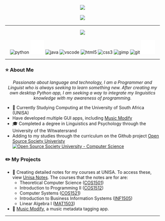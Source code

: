 <p align="center"><img src="https://capsule-render.vercel.app/api?type=waving&text=Hi%20there,%20I’m%20Kyzan👋&color=gradient&fontSize=50&height=100"/></p>

<p align="center">
  <img src="https://readme-typing-svg.demolab.com/?lines=Computer+Science+Student;Linguist&font=Fira%20Code&center=true&width=380&height=50"/>
</p>

___

<p align="center">
    <a href="https://www.linkedin.com/in/kyzan-hartwig-6b0795251/"><img src="https://img.shields.io/badge/LinkedIn-0077B5?style=for-the-badge&logo=linkedin&logoColor=white"/></a>
</p>

<p align="center">
    <img src="https://cdn.jsdelivr.net/gh/devicons/devicon/icons/python/python-original.svg" width="45" height="45" alt="python" />
    <img src="./icons/latex-inverted.svg" width="45" height="45" alt="LaTeX"/>
    <img src="https://cdn.jsdelivr.net/gh/devicons/devicon/icons/java/java-original.svg" width="45" height="45" alt="java" />
    <img src="https://cdn.jsdelivr.net/gh/devicons/devicon/icons/vscode/vscode-original.svg" width="45" height="45" alt="vscode" />
    <img src="https://cdn.jsdelivr.net/gh/devicons/devicon/icons/html5/html5-original.svg" width="45" height="45" alt="html5" />
    <img src="https://cdn.jsdelivr.net/gh/devicons/devicon/icons/css3/css3-original.svg" width="45" height="45" alt="css3" />
    <img src="https://cdn.jsdelivr.net/gh/devicons/devicon/icons/gimp/gimp-original.svg" width="45" height="45" alt="gimp"/>
    <img src="https://cdn.jsdelivr.net/gh/devicons/devicon/icons/git/git-original.svg" width="45" height="45" alt="git" />
    <img src="./icons/github-inverted.svg" width="45" height="45" alt="Github"/>
</p>

___

### ⭐ About Me
<p align="center"><i>Passionate about language and technology, I am a Programmer and Linguist who is always seeking to learn something new. After creating my own desktop Python app, I am seeking a way to integrate my linguistics knowledge with my awareness of programming.</i></p>

- 🏫 Currently Studying Computing at the University of South Africa (UNISA)
- Have developed multiple GUI apps, including [Music Modify](https://github.com/Kayzels/Music-Modify)
- 🎓 Completed a degree in Linguistics and Psychology through the University of the Witwatersrand
- Adding to my studies through the curriculum on the Github project [Open Source Society Univeristy]([https://](https://github.com/ossu/computer-science)) <a href="https://github.com/ossu/computer-science">
	<img alt="Open Source Society University - Computer Science" src="https://img.shields.io/badge/OSSU-computer--science-blue.svg">
  </a>

### ✏️ My Projects

- 📓 Creating detailed notes for my courses at UNISA. To access these, view [Unisa Notes](https://github.com/orgs/Unisa-Notes/repositories). The courses that the notes are for are:
    * Theoretical Computer Science ([COS1501](https://github.com/Unisa-Notes/COS1501))
    * Introduction to Programming II ([COS1512](https://github.com/Unisa-Notes/COS1512))
    * Computer Systems ([COS1521](https://github.com/Unisa-Notes/COS1521))
    * Introduction to Business Information Systems ([INF1505](https://github.com/Unisa-Notes/INF1505))
    * Linear Algebra I ([MAT1503](https://github.com/Unisa-Notes/MAT1503))
- 🎵 [Music Modify](https://github.com/Kayzels/Music-Modify), a music metadata tagging app. 

___
